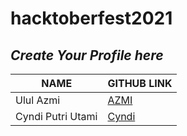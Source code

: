 # hacktoberfest2021

## _Create Your Profile here_

| NAME | GITHUB LINK |
| ----- | ----------- |
| Ulul Azmi | [AZMI](https://github.com/azmi155) |
|Cyndi Putri Utami | [Cyndi](https://github.com/cyndiputriutami09) |
